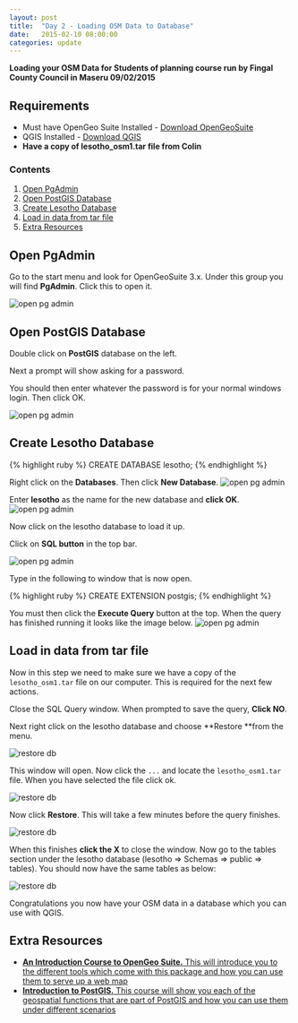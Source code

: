 ```yaml
---
layout: post
title:  "Day 2 - Loading OSM Data to Database"
date:   2015-02-10 08:00:00
categories: update
---
```

**Loading your OSM Data for Students of planning course run by Fingal County Council in Maseru 09/02/2015**

## Requirements
- Must have OpenGeo Suite Installed - [Download OpenGeoSuite][open_geo]
- QGIS Installed - [Download QGIS][qgis]
- **Have a copy of lesotho_osm1.tar file from Colin**

### **Contents**

1. [Open PgAdmin](#open-pgadmin)
2. [Open PostGIS Database](#open-postgis-database)
3. [Create Lesotho Database](#create-lesotho-database)
4. [Load in data from tar file](#load-in-data-from-tar-file)
5. [Extra Resources](#extra-resources)


## Open PgAdmin
Go to the start menu and look for OpenGeoSuite 3.x. Under this group you will find **PgAdmin**. Click this to open it.

![open pg admin]({{site.baseurl}}/img/day2/pgadmin.png)

## Open PostGIS Database
Double click on **PostGIS** database on the left. 

Next a prompt will show asking for a password.

You should then enter whatever the password is for your normal windows login. Then click OK.

![open pg admin]({{site.baseurl}}/img/day2/login.png)

## Create Lesotho Database
{% highlight ruby %}
CREATE DATABASE lesotho;
{% endhighlight %}

Right click on the **Databases**. Then click **New Database**.
![open pg admin]({{site.baseurl}}/img/day2/newdb.png)

Enter **lesotho** as the name for the new database and **click OK**.
![open pg admin]({{site.baseurl}}/img/day2/newdb1.png)

Now click on the lesotho database to load it up.

Click on **SQL button** in the top bar.

![open pg admin]({{site.baseurl}}/img/day2/sqlq1.png)

Type in the following to window that is now open.

{% highlight ruby %}
CREATE EXTENSION postgis;
{% endhighlight %}

You must then click the **Execute Query** button at the top. When the query has finished running it looks like the image below.
![open pg admin]({{site.baseurl}}/img/day2/exc.png)

## Load in data from tar file
Now in this step we need to make sure we have a copy of the ```lesotho_osm1.tar``` file on our computer. This is required for the next few actions.

Close the SQL Query window. When prompted to save the query, **Click NO**.

Next right click on the lesotho database and choose **Restore **from the menu.

![restore db]({{site.baseurl}}/img/day2/restore.png)

This window will open. Now click the ```...``` and locate the ```lesotho_osm1.tar``` file. When you have selected the file click ok.

![restore db]({{site.baseurl}}/img/day2/restore1.png)

Now click **Restore**. This will take a few minutes before the query finishes.

![restore db]({{site.baseurl}}/img/day2/restore2.png)

When this finishes **click the X** to close the window. Now go to the tables section under the lesotho database (lesotho => Schemas => public => tables). You should now have the same tables as below:

![restore db]({{site.baseurl}}/img/day2/restore3.png)

Congratulations you now have your OSM data in a database which you can use with QGIS.

## Extra Resources
- [**An Introduction Course to OpenGeo Suite.** This will introduce you to the different tools which come with this package and how you can use them to serve up a web map][intro_opengeo]
- [**Introduction to PostGIS.** This course will show you each of the geospatial functions that are part of PostGIS and how you can use them under different scenarios][intro_postgis]






[open_geo]:        http://boundlessgeo.com/solutions/opengeo-suite/download/
[qgis]:	           http://www2.qgis.org/en/site/
[qgis_tuts]:       http://www.qgistutorials.com
[intro_opengeo]:   http://workshops.boundlessgeo.com/suiteintro/
[intro_postgis]:   http://workshops.boundlessgeo.com/postgis-intro/